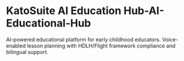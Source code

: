 # KatoSuite AI Education Hub-AI-Educational-Hub
 AI-powered educational platform for early childhood educators. Voice-enabled lesson planning with HDLH/Flight framework compliance and bilingual support.
